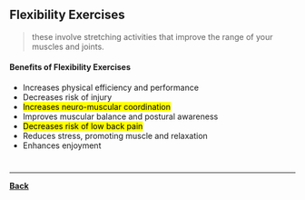 ## Flexibility Exercises
> these involve stretching activities that improve the range of your muscles and joints.

#### Benefits of Flexibility Exercises
- Increases physical efficiency and performance
- Decreases risk of injury
- <mark class="hltr-blue">Increases neuro-muscular coordination</mark>
- Improves muscular balance and postural awareness
- <mark class="hltr-blue">Decreases risk of low back pain</mark>
- Reduces stress, promoting muscle and relaxation
- Enhances enjoyment

# 
---
**[Back](IntroPE)**